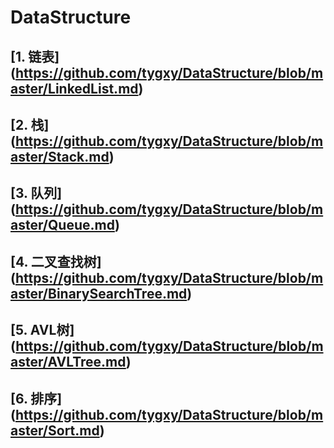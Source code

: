 # DataStructure

## [1. 链表] (https://github.com/tygxy/DataStructure/blob/master/LinkedList.md)
## [2. 栈] (https://github.com/tygxy/DataStructure/blob/master/Stack.md)
## [3. 队列] (https://github.com/tygxy/DataStructure/blob/master/Queue.md)
## [4. 二叉查找树] (https://github.com/tygxy/DataStructure/blob/master/BinarySearchTree.md)
## [5. AVL树] (https://github.com/tygxy/DataStructure/blob/master/AVLTree.md)
## [6. 排序] (https://github.com/tygxy/DataStructure/blob/master/Sort.md)

